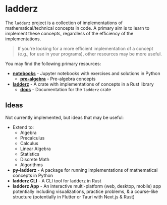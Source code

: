 # ladderz

The `ladderz` project is a collection of implementations of mathematical/technical concepts in code. A primary aim is to learn to implement these concepts, regardless of the efficiency of the implementations.

> If you're looking for a more efficient implementation of a concept (e.g., for use in your programs), other resources may be more useful.

You may find the following primary resources:

-   **[notebooks](notebooks)** - Jupyter notebooks with exercises and solutions in Python
    -   [**pre-algebra**](notebooks/pre-algebra) - Pre-algebra concepts
-   **[ladderz](ladderz)** - A crate with implementations of concepts in a Rust library
    -   **[docs](https://rzmk.github.io/ladderz/)** - Documentation for the `ladderz` crate

## Ideas

Not currently implemented, but ideas that may be useful:

-   Extend to:
    -   Algebra
    -   Precalculus
    -   Calculus
    -   Linear Algebra
    -   Statistics
    -   Discrete Math
    -   Algorithms
-   **py-ladderz** - A package for running implementations of mathematical concepts in Python
-   **ladderz CLI** - A CLI tool for ladderz in Rust
-   **ladderz App** - An interactive multi-platform (web, desktop, mobile) app potentially including visualizations, practice problems, & a course-like structure (potentially in Flutter or Tauri with Next.js & Rust)
